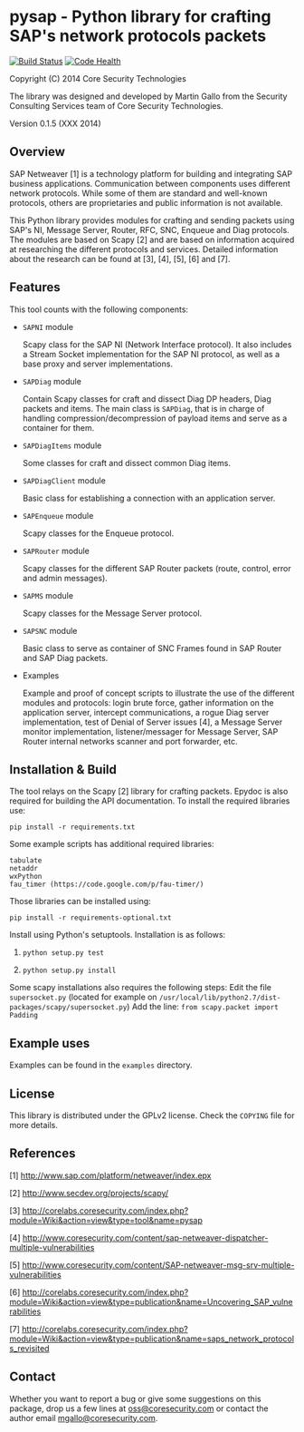 pysap - Python library for crafting SAP's network protocols packets
===================================================================

[![Build Status](https://travis-ci.org/CoreSecurity/pysap.svg?branch=master)](https://travis-ci.org/CoreSecurity/pysap) [![Code Health](https://landscape.io/github/CoreSecurity/pysap/master/landscape.svg)](https://landscape.io/github/CoreSecurity/pysap/master)

Copyright (C) 2014 Core Security Technologies

The library was designed and developed by Martin Gallo from the Security
Consulting Services team of Core Security Technologies.

Version 0.1.5 (XXX 2014)


Overview
--------

SAP Netweaver [1] is a technology platform for building and integrating SAP
business applications. Communication between components uses different network
protocols. While some of them are standard and well-known protocols, others
are proprietaries and public information is not available.

This Python library provides modules for crafting and sending packets using
SAP's NI, Message Server, Router, RFC, SNC, Enqueue and Diag protocols. The
modules are based on Scapy [2] and are based on information acquired at
researching the different protocols and services. Detailed information about
the research can be found at [3], [4], [5], [6] and [7].


Features
--------

This tool counts with the following components:

- `SAPNI` module

    Scapy class for the SAP NI (Network Interface protocol). It also includes a
    Stream Socket implementation for the SAP NI protocol, as well as a base 
    proxy and server implementations.

- `SAPDiag` module

    Contain Scapy classes for craft and dissect Diag DP headers, Diag packets 
    and items. The main class is `SAPDiag`, that is in charge of handling 
    compression/decompression of payload items and serve as a container for 
    them.

- `SAPDiagItems` module

    Some classes for craft and dissect common Diag items.

- `SAPDiagClient` module

    Basic class for establishing a connection with an application server.

- `SAPEnqueue` module

    Scapy classes for the Enqueue protocol.

- `SAPRouter` module

    Scapy classes for the different SAP Router packets (route, control, error
    and admin messages).

- `SAPMS` module

    Scapy classes for the Message Server protocol.
    
- `SAPSNC` module

    Basic class to serve as container of SNC Frames found in SAP Router and
    SAP Diag packets. 

- Examples

    Example and proof of concept scripts to illustrate the use of the different
    modules and protocols: login brute force, gather information on the
    application server, intercept communications, a rogue Diag server
    implementation, test of Denial of Server issues [4], a Message Server
    monitor implementation, listener/messager for Message Server, SAP Router
    internal networks scanner and port forwarder, etc.
	

Installation & Build
--------------------

The tool relays on the Scapy [2] library for crafting packets. Epydoc is also
required for building the API documentation. To install the required libraries
use:

	pip install -r requirements.txt

Some example scripts has additional required libraries:

	tabulate
	netaddr
	wxPython
	fau_timer (https://code.google.com/p/fau-timer/)

Those libraries can be installed using:

	pip install -r requirements-optional.txt 


Install using Python's setuptools. Installation is as follows:

1) `python setup.py test`

2) `python setup.py install`

Some scapy installations also requires the following steps:
    Edit the file `supersocket.py` (located for example on 
    	`/usr/local/lib/python2.7/dist-packages/scapy/supersocket.py`)
    Add the line: `from scapy.packet import Padding`


Example uses
------------

Examples can be found in the `examples` directory.


License
-------

This library is distributed under the GPLv2 license. Check the `COPYING` file for
more details.


References
----------

[1] http://www.sap.com/platform/netweaver/index.epx

[2] http://www.secdev.org/projects/scapy/

[3] http://corelabs.coresecurity.com/index.php?module=Wiki&action=view&type=tool&name=pysap

[4] http://www.coresecurity.com/content/sap-netweaver-dispatcher-multiple-vulnerabilities

[5] http://www.coresecurity.com/content/SAP-netweaver-msg-srv-multiple-vulnerabilities

[6] http://corelabs.coresecurity.com/index.php?module=Wiki&action=view&type=publication&name=Uncovering_SAP_vulnerabilities

[7] http://corelabs.coresecurity.com/index.php?module=Wiki&action=view&type=publication&name=saps_network_protocols_revisited


Contact
-------

Whether you want to report a bug or give some suggestions on this package, drop
us a few lines at oss@coresecurity.com or contact the author email 
mgallo@coresecurity.com.
